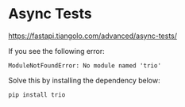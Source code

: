 # Async Tests

https://fastapi.tiangolo.com/advanced/async-tests/

If you see the following error:

    ModuleNotFoundError: No module named 'trio'

Solve this by installing the dependency below:

    pip install trio
